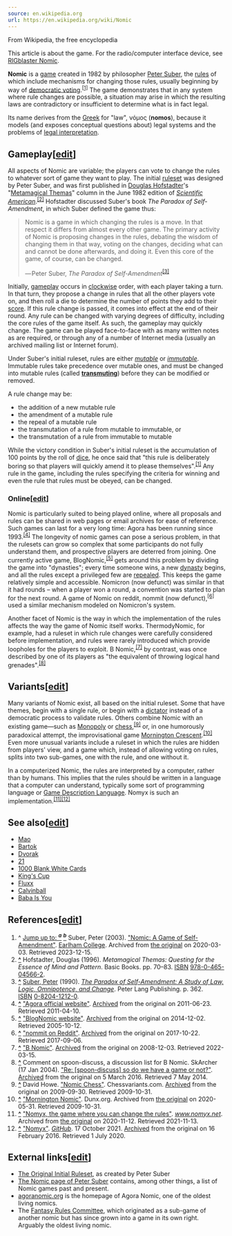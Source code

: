```yaml
---
source: en.wikipedia.org
url: https://en.wikipedia.org/wiki/Nomic
---
```


From Wikipedia, the free encyclopedia

This article is about the game. For the radio/computer interface device, see [RIGblaster Nomic](https://en.wikipedia.org/wiki/RIGblaster_Nomic "RIGblaster Nomic").

**Nomic** is a [game](https://en.wikipedia.org/wiki/Game "Game") created in 1982 by philosopher [Peter Suber](https://en.wikipedia.org/wiki/Peter_Suber "Peter Suber"), the [rules](https://en.wikipedia.org/wiki/Glossary_of_board_games#rules "Glossary of board games") of which include mechanisms for changing those rules, usually beginning by way of [democratic voting](https://en.wikipedia.org/wiki/Democratic_voting "Democratic voting").<sup id="cite_ref-suber_1-0"><a href="https://en.wikipedia.org/wiki/Nomic#cite_note-suber-1">[1]</a></sup> The game demonstrates that in any system where rule changes are possible, a situation may arise in which the resulting laws are contradictory or insufficient to determine what is in fact legal.

Its name derives from the [Greek](https://en.wikipedia.org/wiki/Greek_language "Greek language") for "law", νόμος (__nomos__), because it models (and exposes conceptual questions about) legal systems and the problems of [legal interpretation](https://en.wikipedia.org/wiki/Legal_interpretation "Legal interpretation").

## Gameplay\[[edit](https://en.wikipedia.org/w/index.php?title=Nomic&action=edit&section=1 "Edit section: Gameplay")\]

All aspects of Nomic are variable; the players can vote to change the rules to whatever sort of game they want to play. The initial [ruleset](https://en.wikipedia.org/wiki/Glossary_of_board_games#ruleset "Glossary of board games") was designed by Peter Suber, and was first published in [Douglas Hofstadter](https://en.wikipedia.org/wiki/Douglas_Hofstadter "Douglas Hofstadter")'s "[Metamagical Themas](https://en.wikipedia.org/wiki/Metamagical_Themas "Metamagical Themas")" column in the June 1982 edition of _[Scientific American](https://en.wikipedia.org/wiki/Scientific_American "Scientific American")_.<sup id="cite_ref-2"><a href="https://en.wikipedia.org/wiki/Nomic#cite_note-2">[2]</a></sup> Hofstadter discussed Suber's book _The Paradox of Self-Amendment_, in which Suber defined the game thus:

> Nomic is a game in which changing the rules is a move. In that respect it differs from almost every other game. The primary activity of Nomic is proposing changes in the rules, debating the wisdom of changing them in that way, voting on the changes, deciding what can and cannot be done afterwards, and doing it. Even this core of the game, of course, can be changed.
> 
> — Peter Suber, _The Paradox of Self-Amendment_<sup id="cite_ref-3"><a href="https://en.wikipedia.org/wiki/Nomic#cite_note-3">[3]</a></sup>

Initially, [gameplay](https://en.wikipedia.org/wiki/Gameplay "Gameplay") occurs in [clockwise](https://en.wikipedia.org/wiki/Clockwise_and_counterclockwise "Clockwise and counterclockwise") order, with each player taking a turn. In that turn, they propose a change in rules that all the other players vote on, and then roll a die to determine the number of points they add to their [score](https://en.wikipedia.org/wiki/Score_(gaming) "Score (gaming)"). If this rule change is passed, it comes into effect at the end of their round. Any rule can be changed with varying degrees of difficulty, including the core rules of the game itself. As such, the gameplay may quickly change. The game can be played face-to-face with as many written notes as are required, or through any of a number of Internet media (usually an archived mailing list or Internet forum).

Under Suber's initial ruleset, rules are either _[mutable](https://en.wiktionary.org/wiki/mutable#English "wikt:mutable")_ or _[immutable](https://en.wiktionary.org/wiki/immutable#English "wikt:immutable")_. Immutable rules take precedence over mutable ones, and must be changed into mutable rules (called __[transmuting](https://en.wiktionary.org/wiki/transmuting#English "wikt:transmuting")__) before they can be modified or removed.

A rule change may be:

-   the addition of a new mutable rule
-   the amendment of a mutable rule
-   the repeal of a mutable rule
-   the transmutation of a rule from mutable to immutable, or
-   the transmutation of a rule from immutable to mutable

While the victory condition in Suber's initial ruleset is the accumulation of 100 points by the roll of [dice](https://en.wikipedia.org/wiki/Dice "Dice"), he once said that "this rule is deliberately boring so that players will quickly amend it to please themselves".<sup id="cite_ref-suber_1-1"><a href="https://en.wikipedia.org/wiki/Nomic#cite_note-suber-1">[1]</a></sup> Any rule in the game, including the rules specifying the criteria for winning and even the rule that rules must be obeyed, can be changed.

### Online\[[edit](https://en.wikipedia.org/w/index.php?title=Nomic&action=edit&section=2 "Edit section: Online")\]

Nomic is particularly suited to being played online, where all proposals and rules can be shared in web pages or email archives for ease of reference. Such games can last for a very long time: Agora has been running since 1993.<sup id="cite_ref-4"><a href="https://en.wikipedia.org/wiki/Nomic#cite_note-4">[4]</a></sup> The longevity of nomic games can pose a serious problem, in that the rulesets can grow so complex that some participants do not fully understand them, and prospective players are deterred from joining. One currently active game, BlogNomic,<sup id="cite_ref-5"><a href="https://en.wikipedia.org/wiki/Nomic#cite_note-5">[5]</a></sup> gets around this problem by dividing the game into "dynasties"; every time someone wins, a new [dynasty](https://en.wikipedia.org/wiki/Dynasty "Dynasty") begins, and all the rules except a privileged few are [repealed](https://en.wikipedia.org/wiki/Repeal "Repeal"). This keeps the game relatively simple and accessible. Nomicron (now defunct) was similar in that it had rounds – when a player won a round, a convention was started to plan for the next round. A game of Nomic on reddit, nommit (now defunct),<sup id="cite_ref-6"><a href="https://en.wikipedia.org/wiki/Nomic#cite_note-6">[6]</a></sup> used a similar mechanism modeled on Nomicron's system.

Another facet of Nomic is the way in which the implementation of the rules affects the way the game of Nomic itself works. ThermodyNomic, for example, had a ruleset in which rule changes were carefully considered before implementation, and rules were rarely introduced which provide loopholes for the players to exploit. B Nomic,<sup id="cite_ref-7"><a href="https://en.wikipedia.org/wiki/Nomic#cite_note-7">[7]</a></sup> by contrast, was once described by one of its players as "the equivalent of throwing logical hand grenades".<sup id="cite_ref-8"><a href="https://en.wikipedia.org/wiki/Nomic#cite_note-8">[8]</a></sup>

## Variants\[[edit](https://en.wikipedia.org/w/index.php?title=Nomic&action=edit&section=3 "Edit section: Variants")\]

Many variants of Nomic exist, all based on the initial ruleset. Some that have themes, begin with a single rule, or begin with a [dictator](https://en.wikipedia.org/wiki/Dictator "Dictator") instead of a democratic process to validate rules. Others combine Nomic with an existing game—such as [Monopoly](https://en.wikipedia.org/wiki/Monopoly_(game) "Monopoly (game)") or [chess](https://en.wikipedia.org/wiki/Chess "Chess"),<sup id="cite_ref-9"><a href="https://en.wikipedia.org/wiki/Nomic#cite_note-9">[9]</a></sup> or, in one humorously paradoxical attempt, the improvisational game [Mornington Crescent](https://en.wikipedia.org/wiki/Mornington_Crescent_(game) "Mornington Crescent (game)").<sup id="cite_ref-10"><a href="https://en.wikipedia.org/wiki/Nomic#cite_note-10">[10]</a></sup> Even more unusual variants include a ruleset in which the rules are hidden from players' view, and a game which, instead of allowing voting on rules, splits into two sub-games, one with the rule, and one without it.

In a computerized Nomic, the rules are interpreted by a computer, rather than by humans. This implies that the rules should be written in a language that a computer can understand, typically some sort of programming language or [Game Description Language](https://en.wikipedia.org/wiki/Game_Description_Language "Game Description Language"). Nomyx is such an implementation.<sup id="cite_ref-11"><a href="https://en.wikipedia.org/wiki/Nomic#cite_note-11">[11]</a></sup><sup id="cite_ref-12"><a href="https://en.wikipedia.org/wiki/Nomic#cite_note-12">[12]</a></sup>

## See also\[[edit](https://en.wikipedia.org/w/index.php?title=Nomic&action=edit&section=4 "Edit section: See also")\]

-   [Mao](https://en.wikipedia.org/wiki/Mao_(card_game) "Mao (card game)")
-   [Bartok](https://en.wikipedia.org/wiki/Bartok_(game) "Bartok (game)")
-   [Dvorak](https://en.wikipedia.org/wiki/Dvorak_(game) "Dvorak (game)")
-   [21](https://en.wikipedia.org/wiki/21_(drinking_game) "21 (drinking game)")
-   [1000 Blank White Cards](https://en.wikipedia.org/wiki/1000_Blank_White_Cards "1000 Blank White Cards")
-   [King's Cup](https://en.wikipedia.org/wiki/Kings_(drinking_game) "Kings (drinking game)")
-   [Fluxx](https://en.wikipedia.org/wiki/Fluxx "Fluxx")
-   [Calvinball](https://en.wikipedia.org/wiki/Calvinball "Calvinball")
-   [Baba Is You](https://en.wikipedia.org/wiki/Baba_Is_You "Baba Is You")

## References\[[edit](https://en.wikipedia.org/w/index.php?title=Nomic&action=edit&section=5 "Edit section: References")\]

1.  ^ [Jump up to: <sup><i><b>a</b></i></sup>](https://en.wikipedia.org/wiki/Nomic#cite_ref-suber_1-0) [<sup><i><b>b</b></i></sup>](https://en.wikipedia.org/wiki/Nomic#cite_ref-suber_1-1) Suber, Peter (2003). ["Nomic: A Game of Self-Amendment"](https://web.archive.org/web/20200303113157/http://legacy.earlham.edu/~peters/nomic.htm). [Earlham College](https://en.wikipedia.org/wiki/Earlham_College "Earlham College"). Archived from [the original](http://legacy.earlham.edu/~peters/nomic.htm) on 2020-03-03. Retrieved 2023-12-15.
2.  **[^](https://en.wikipedia.org/wiki/Nomic#cite_ref-2 "Jump up")** Hofstadter, Douglas (1996). _Metamagical Themas: Questing for the Essence of Mind and Pattern_. Basic Books. pp. 70–83. [ISBN](https://en.wikipedia.org/wiki/ISBN_(identifier) "ISBN (identifier)") [978-0-465-04566-2](https://en.wikipedia.org/wiki/Special:BookSources/978-0-465-04566-2 "Special:BookSources/978-0-465-04566-2").
3.  **[^](https://en.wikipedia.org/wiki/Nomic#cite_ref-3 "Jump up")** [Suber, Peter](https://en.wikipedia.org/wiki/Peter_Suber "Peter Suber") (1990). [_The Paradox of Self-Amendment: A Study of Law, Logic, Omnipotence, and Change_](http://nrs.harvard.edu/urn-3:HUL.InstRepos:10243418). Peter Lang Publishing. p. 362. [ISBN](https://en.wikipedia.org/wiki/ISBN_(identifier) "ISBN (identifier)") [0-8204-1212-0](https://en.wikipedia.org/wiki/Special:BookSources/0-8204-1212-0 "Special:BookSources/0-8204-1212-0").
4.  **[^](https://en.wikipedia.org/wiki/Nomic#cite_ref-4 "Jump up")** ["Agora official website"](http://agoranomic.org/). [Archived](https://web.archive.org/web/20110623044354/http://agoranomic.org/) from the original on 2011-06-23. Retrieved 2011-04-10.
5.  **[^](https://en.wikipedia.org/wiki/Nomic#cite_ref-5 "Jump up")** ["BlogNomic website"](http://blognomic.com/). [Archived](https://web.archive.org/web/20141202123928/http://blognomic.com/) from the original on 2014-12-02. Retrieved 2005-10-12.
6.  **[^](https://en.wikipedia.org/wiki/Nomic#cite_ref-6 "Jump up")** ["nommit on Reddit"](https://www.reddit.com/r/nommit). [Archived](https://web.archive.org/web/20171022035136/https://www.reddit.com/r/nommit/) from the original on 2017-10-22. Retrieved 2017-09-06.
7.  **[^](https://en.wikipedia.org/wiki/Nomic#cite_ref-7 "Jump up")** ["B Nomic"](http://bnomic.org/). [Archived](https://web.archive.org/web/20081203225100/http://www.bnomic.org/) from the original on 2008-12-03. Retrieved 2022-03-15.
8.  **[^](https://en.wikipedia.org/wiki/Nomic#cite_ref-8 "Jump up")** Comment on spoon-discuss, a discussion list for B Nomic. SkArcher (17 Jan 2004). ["Re: \[spoon-discuss\] so do we have a game or not?"](http://lists.ellipsis.cx/archives/spoon-discuss/spoon-discuss-200401/msg00132.html). [Archived](https://web.archive.org/web/20160305061536/http://lists.ellipsis.cx/archives/spoon-discuss/spoon-discuss-200401/msg00132.html) from the original on 5 March 2016. Retrieved 7 May 2014.
9.  **[^](https://en.wikipedia.org/wiki/Nomic#cite_ref-9 "Jump up")** David Howe. ["Nomic Chess"](http://www.chessvariants.com/multiplayer.dir/nomicchess.html). Chessvariants.com. [Archived](https://web.archive.org/web/20090930175339/http://www.chessvariants.com/multiplayer.dir/nomicchess.html) from the original on 2009-09-30. Retrieved 2009-10-31.
10.  **[^](https://en.wikipedia.org/wiki/Nomic#cite_ref-10 "Jump up")** ["Mornington Nomic"](https://web.archive.org/web/20200531230514/http://dunx.org/mornomic/). Dunx.org. Archived from [the original](http://dunx.org/mornomic/) on 2020-05-31. Retrieved 2009-10-31.
11.  **[^](https://en.wikipedia.org/wiki/Nomic#cite_ref-11 "Jump up")** ["Nomyx, the game where you can change the rules"](https://web.archive.org/web/20201112035800/http://www.nomyx.net/). _www.nomyx.net_. Archived from [the original](http://www.nomyx.net/) on 2020-11-12. Retrieved 2021-11-13.
12.  **[^](https://en.wikipedia.org/wiki/Nomic#cite_ref-12 "Jump up")** ["Nomyx"](https://github.com/cdupont/Nomyx). _[GitHub](https://en.wikipedia.org/wiki/GitHub "GitHub")_. 17 October 2021. [Archived](https://web.archive.org/web/20160216120031/https://github.com/cdupont/Nomyx) from the original on 16 February 2016. Retrieved 1 July 2020.

## External links\[[edit](https://en.wikipedia.org/w/index.php?title=Nomic&action=edit&section=6 "Edit section: External links")\]

-   [The Original Initial Ruleset](http://legacy.earlham.edu/~peters/writing/nomic.htm#initial%20set), as created by Peter Suber
-   [The Nomic page of Peter Suber](http://legacy.earlham.edu/~peters/nomic.htm) contains, among other things, a list of Nomic games past and present.
-   [agoranomic.org](http://agoranomic.org/) is the homepage of Agora Nomic, one of the oldest living nomics.
-   The [Fantasy Rules Committee](https://groups.google.com/group/frc-play), which originated as a sub-game of another nomic but has since grown into a game in its own right. Arguably the oldest living nomic.
